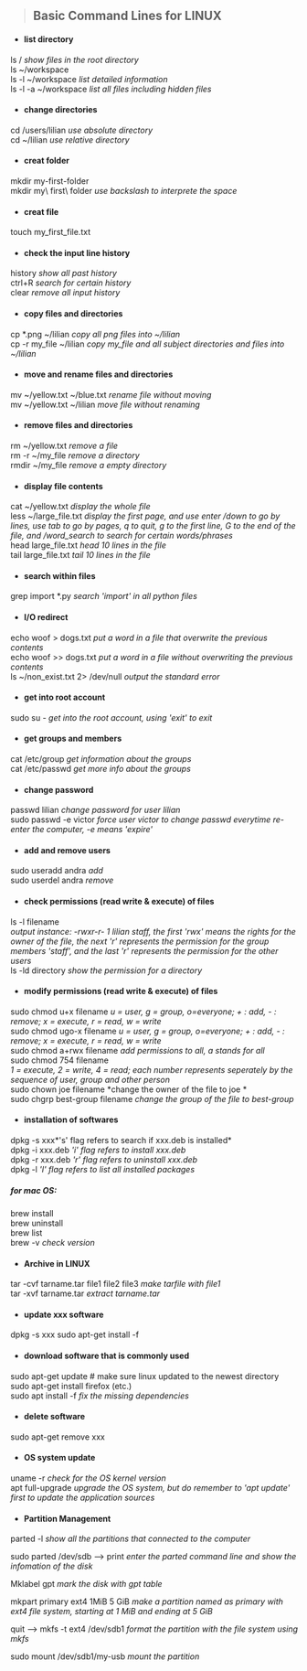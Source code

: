 >## Basic Command Lines for LINUX

* #### list directory<br>
ls / *show files in the root directory*<br>
ls ~/workspace<br>
ls -l ~/workspace *list detailed 
information*<br>
ls -l -a ~/workspace *list all files including hidden files*<br>
* #### change directories <br>
cd /users/lilian *use absolute directory*<br>
cd ~/lilian *use relative directory*<br>
* #### creat folder<br>
mkdir my-first-folder<br>
mkdir my\ first\ folder *use backslash to interprete the space* <br> 
* #### creat file<br>
touch my_first_file.txt <br>
* #### check the input line history<br>
history *show all past history*<br>
ctrl+R *search for certain history*<br>
clear *remove all input history* <br>
* #### copy files and directories<br>
cp *.png ~/lilian *copy all png files into ~/lilian* <br>
cp -r my_file ~/lilian *copy my_file and all subject directories and files into ~/lilian*  <br>
* #### move and rename files and directories<br>
mv ~/yellow.txt ~/blue.txt *rename file without moving*<br>
mv ~/yellow.txt ~/lilian *move file without renaming*<br>

* #### remove files and directories<br>
rm ~/yellow.txt *remove a file*<br>
rm -r ~/my_file *remove a directory*<br>
rmdir ~/my_file *remove a empty directory* <br>

* #### display file contents<br>
cat ~/yellow.txt  *display the whole file*<br> 
less ~/large_file.txt *display the first page, and use enter /down to go by lines, use tab to go by pages, q to quit, g to the first line, G to the end of the file, and /word_search to search for certain words/phrases* <br> 
head large_file.txt *head 10 lines in the file* <br>
tail large_file.txt *tail 10 lines in the file* <br>


* #### search within files<br>
grep import *.py *search 'import' in all python files* <br>

* #### I/O redirect <br>
echo woof > dogs.txt *put a word in  a file that overwrite the previous contents*<br>
echo woof >> dogs.txt *put a word in  a file without overwriting the previous contents*<br>
ls ~/non_exist.txt 2> /dev/null *output the standard error* <br>

* #### get into root account <br>
sudo su - *get into the root account, using 'exit' to exit*<br>

* #### get groups and members <br>
cat /etc/group *get information about the groups*<br>
cat /etc/passwd *get more info about the groups*<br>

* #### change password <br>
passwd lilian *change password for user lilian*<br>
sudo passwd -e victor *force user victor to change passwd everytime re-enter the computer, -e means 'expire'*<br>

* #### add and remove users <br>
sudo useradd andra *add*<br>
sudo userdel andra *remove*<br>

* #### check permissions (read write & execute) of files <br>
ls -l filename <br>*output instance: -rwxr-r- 1 lilian  staff, the first 'rwx' means the rights for the owner of the file, the next 'r' represents the permission for the group members 'staff', and the last 'r' represents the permission for the other users*<br>
ls -ld directory *show the permission for a directory*<br>

* #### modify permissions (read write & execute) of files <br>
sudo chmod u+x filename  *u = user, g = group, o=everyone; + : add, - : remove; x = execute, r = read, w = write*<br>
sudo chmod ugo-x filename  *u = user, g = group, o=everyone; + : add, - : remove; x = execute, r = read, w = write*<br>
sudo chmod a+rwx filename *add permissions to all, a stands for all* <br>
sudo chmod 754 filename  <br>
*1 = execute, 2 = write, 4 = read; each number represents seperately by the sequence of user, group and other person*<br>
sudo chown joe filename *change the owner of the file to joe *<br>
sudo chgrp best-group filename *change the group of the file to best-group* <br>

* #### installation of softwares<br>
dpkg -s xxx*'s' flag refers to search if xxx.deb is installed*<br>
dpkg -i xxx.deb *'i' flag refers to install xxx.deb* <br>
dpkg -r xxx.deb *'r' flag refers to uninstall xxx.deb* <br>
dpkg -l  *'l' flag refers to list all installed packages* <br>

##### for mac OS:<br>
brew install <br>
brew uninstall <br>
brew list<br>
brew -v  *check version*<br>

* #### Archive in LINUX<br>
tar -cvf tarname.tar file1  file2 file3 *make tarfile with file1*<br>
tar -xvf tarname.tar *extract tarname.tar*<br>


* ####  update xxx software<br>
dpkg -s xxx sudo apt-get install -f<br>


* #### download software that is commonly used<br>
sudo apt-get update # make sure linux updated to the newest directory
sudo apt-get install firefox (etc.) <br>
sudo apt install -f *fix the missing dependencies*<br>
* #### delete software<br>
sudo apt-get remove xxx<br>


* ####  OS system update<br>
uname -r *check for the OS kernel version* <br> 
apt  full-upgrade *upgrade the OS system, but do remember to 'apt update' first to update the application sources* <br> 

* ####  Partition Management<br>
parted -l *show all the partitions that connected to the computer* <br>

sudo parted /dev/sdb --> print *enter the parted command line and show the infomation of the disk* <br>

Mklabel gpt *mark the disk with gpt table* <br>

mkpart primary ext4 1MiB 5 GiB *make a partition named as primary with ext4 file system, starting at 1 MiB and ending at 5 GiB* <br>

quit --> mkfs  -t ext4 /dev/sdb1 *format the partition with the file system using mkfs*<br>

sudo mount /dev/sdb1/my-usb *mount the partition*<br>








<!--stackedit_data:
eyJoaXN0b3J5IjpbLTExMTM4NjI5NzksLTg2OTM3NDM4MSwxMz
gyMjkyOTg0LDQ3NjU5MTIxOCwtMTAxOTQ2OTgzMyw1NTkzMjk2
OTIsMTg3OTQ4OTYzMCwtMTE1MTY4MDM2MiwtNjg3MTg5NTQsLT
ExMjg4ODUwMjEsLTEwNTYzNjE4NTQsMTM1MzAyMTU4OCwyMDU0
NTM3NjcxLDIwMzkyMjM4MiwxODU4MzIxMzcwLC03MTY5MDExOD
IsLTE1NjcyNzgyOTcsNjUwNDM4NzY4LDM1MDE1NjQ5NiwtNjgy
MjM0MTUzXX0=
-->
